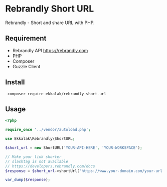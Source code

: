 # Rebrandly Short URL
Rebrandly - Short and share URL with PHP.

## Requirement

- Rebrandly API https://rebrandly.com
- PHP
- Composer
- Guzzle Client

## Install
``` composer require ekkalak/rebrandly-short-url```

## Usage

```php
<?php 

require_once '../vendor/autoload.php';

use Ekkalak\Rebrandly\ShortURL;

$short_url = new ShortURL('YOUR-API-HERE', 'YOUR-WORKSPACE');

// Make your link shorter
// slashtag is not available
// https://developers.rebrandly.com/docs
$response = $short_url->shortUrl('https://www.your-domain.com/your-url', 'test short url', 'your-domain');

var_dump($response);

```